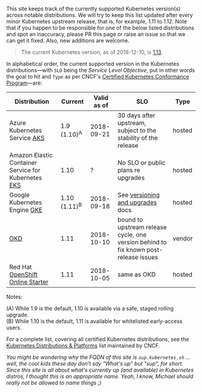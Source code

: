 This site keeps track of the currently supported Kubernetes version(s) across notable distributions. We will try to keep this list updated after every minor Kubernetes upstream release, that is, for example, 1.11 to 1.12. Note that if you happen to be responsible for one of the below listed distributions and spot an inaccuracy, please PR this page or raise an issue so that we can get it fixed. Also, new additions are welcome.

> The current Kubernetes version, as of 2018-12-10, is [1.13](https://github.com/kubernetes/kubernetes/releases/tag/v1.13.0).

In alphabetical order, the current supported version in the Kubernetes distributions—with `SLO` being the _Service Level Objective_, put in other words the goal to hit and `Type` as per CNCF's [Certified Kubernetes Conformance Program](https://github.com/cncf/k8s-conformance/blob/master/instructions.md)—are:

Distribution  | Current  | Valid as of  | SLO      | Type
------------- | -------- | ------------ | -------- | --------
Azure Kubernetes Service [AKS](https://docs.microsoft.com/en-us/azure/aks/supported-kubernetes-versions) | 1.9 (1.10)<sup>A</sup>  | 2018-09-21 | 30 days after upstream, subject to the stability of the release | hosted
Amazon Elastic Container Service for Kubernetes [EKS](https://docs.aws.amazon.com/eks/latest/userguide/platform-versions.html) | 1.10 |  ?  | No SLO or public plans re upgrades | hosted
Google Kubernetes Engine [GKE](https://cloud.google.com/kubernetes-engine/release-notes) |  1.10 (1.11)<sup>B</sup> | 2018-09-18 | See [versioning and upgrades](https://cloud.google.com/kubernetes-engine/versioning-and-upgrades) docs | hosted
[OKD](https://docs.okd.io/latest/welcome/index.html) | 1.11 | 2018-10-10 | bound to upstream release cycle, one version behind to fix known post-release issues | vendor
Red Hat [OpenShift Online Starter](https://www.openshift.com/products/online/) | 1.11 | 2018-10-05 | same as OKD | hosted

Notes:

(A) While 1.9 is the default, 1.10 is available via a safe, staged rolling upgrade. <br/>
(B) While 1.10 is the default, 1.11 is available for whitelisted early-access users.

For a complete list, covering all certified Kubernetes distributions, see the [Kubernetes Distributions & Platforms](https://docs.google.com/spreadsheets/d/1LxSqBzjOxfGx3cmtZ4EbB_BGCxT_wlxW_xgHVVa23es/) list maintained by CNCF.

_You might be wondering why the FQDN of this site is `sup.kubernetes.sh` … well, the cool kids these day don't say "What's up" but "sup", for short. Since this site is all about what's currently up (and available) in Kubernetes distros, I thought this is an appropriate name. Yeah, I know, Michael should really not be allowed to name things ;)_
